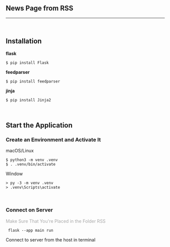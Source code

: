 ## News Page from RSS 
---
<br/>

## **Installation**


**flask**  
```
$ pip install Flask
```

**feedparser**<br/>
```
$ pip install feedparser
```
**jinja**<br/>
```
$ pip install Jinja2
```
<br/>

## **Start the Application**
### Create an Environment and Activate It
macOS/Linux
```
$ python3 -m venv .venv
$ . .venv/bin/activate
```
Window
```
> py -3 -m venv .venv
> .venv\Scripts\activate
```
<br/>

### Connect on Server

<span style="color:#A8A8A8">
Make Sure That You're Placed in the Folder RSS
</span>

```
 flask --app main run
```
Connect to server from the host in terminal


